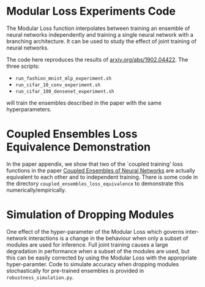 # Modular Loss Experiments Code

The Modular Loss function interpolates between training an ensemble of neural networks
independently and training a single neural network with a branching architecture.
It can be used to study the effect of joint training of neural networks.

The code here reproduces the results of [arxiv.org/abs/1902.04422](http://arxiv.org/abs/1902.04422). The three scripts:

- ``run_fashion_mnist_mlp_experiment.sh``
- ``run_cifar_10_conv_experiment.sh``
- ``run_cifar_100_densenet_experiment.sh``

will train the ensembles described in the paper with the same hyperparameters.


# Coupled Ensembles Loss Equivalence Demonstration

In the paper appendix, we show that two of the `coupled training' loss functions in the paper [Coupled Ensembles of Neural Networks](https://arxiv.org/abs/1709.06053) are actually equivalent to each other and to independent training. There is some code in the directory ``coupled_ensembles_loss_equivalence`` to demonstrate this numerically/empirically.

# Simulation of Dropping Modules

One effect of the hyper-parameter of the Modular Loss which governs
inter-network interactions is a change in the behaviour when only a subset of
modules are used for inference. Full joint training causes a large degradation
in performance when a subset of the modules are used, but this can be easily
corrected by using the Modular Loss with the appropriate hyper-paramter. Code to
simulate accuracy when dropping modules stochastically for pre-trained ensembles
is provided in `robustness_simulation.py`.
